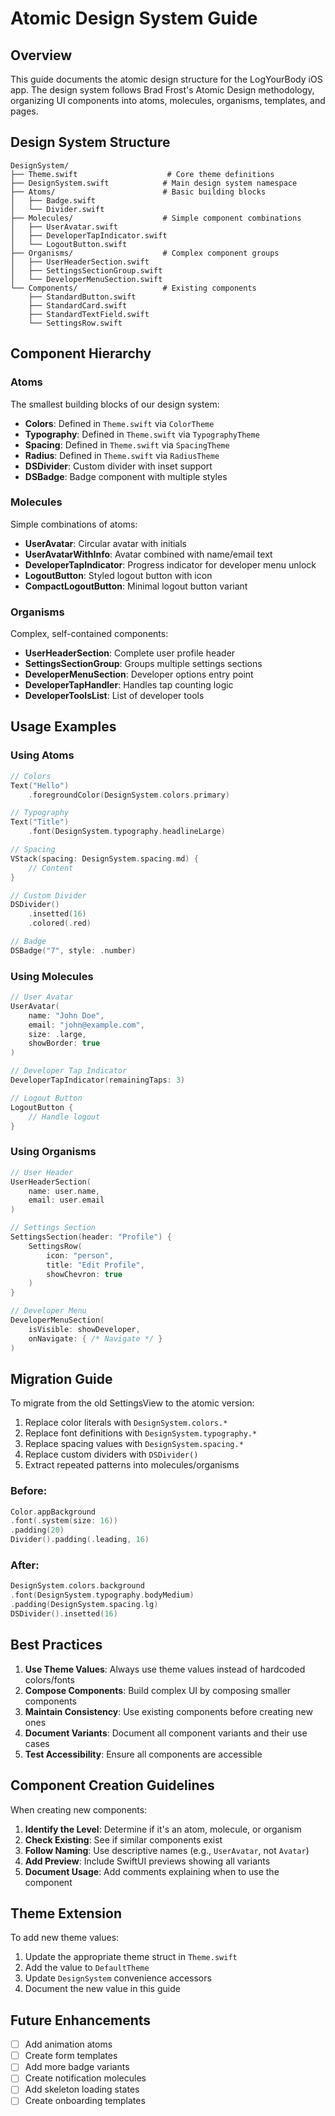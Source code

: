 # Atomic Design System Guide

## Overview

This guide documents the atomic design structure for the LogYourBody iOS app. The design system follows Brad Frost's Atomic Design methodology, organizing UI components into atoms, molecules, organisms, templates, and pages.

## Design System Structure

```
DesignSystem/
├── Theme.swift                    # Core theme definitions
├── DesignSystem.swift            # Main design system namespace
├── Atoms/                        # Basic building blocks
│   ├── Badge.swift
│   └── Divider.swift
├── Molecules/                    # Simple component combinations
│   ├── UserAvatar.swift
│   ├── DeveloperTapIndicator.swift
│   └── LogoutButton.swift
├── Organisms/                    # Complex component groups
│   ├── UserHeaderSection.swift
│   ├── SettingsSectionGroup.swift
│   └── DeveloperMenuSection.swift
└── Components/                   # Existing components
    ├── StandardButton.swift
    ├── StandardCard.swift
    ├── StandardTextField.swift
    └── SettingsRow.swift
```

## Component Hierarchy

### Atoms
The smallest building blocks of our design system:

- **Colors**: Defined in `Theme.swift` via `ColorTheme`
- **Typography**: Defined in `Theme.swift` via `TypographyTheme`
- **Spacing**: Defined in `Theme.swift` via `SpacingTheme`
- **Radius**: Defined in `Theme.swift` via `RadiusTheme`
- **DSDivider**: Custom divider with inset support
- **DSBadge**: Badge component with multiple styles

### Molecules
Simple combinations of atoms:

- **UserAvatar**: Circular avatar with initials
- **UserAvatarWithInfo**: Avatar combined with name/email text
- **DeveloperTapIndicator**: Progress indicator for developer menu unlock
- **LogoutButton**: Styled logout button with icon
- **CompactLogoutButton**: Minimal logout button variant

### Organisms
Complex, self-contained components:

- **UserHeaderSection**: Complete user profile header
- **SettingsSectionGroup**: Groups multiple settings sections
- **DeveloperMenuSection**: Developer options entry point
- **DeveloperTapHandler**: Handles tap counting logic
- **DeveloperToolsList**: List of developer tools

## Usage Examples

### Using Atoms

```swift
// Colors
Text("Hello")
    .foregroundColor(DesignSystem.colors.primary)

// Typography
Text("Title")
    .font(DesignSystem.typography.headlineLarge)

// Spacing
VStack(spacing: DesignSystem.spacing.md) {
    // Content
}

// Custom Divider
DSDivider()
    .insetted(16)
    .colored(.red)

// Badge
DSBadge("7", style: .number)
```

### Using Molecules

```swift
// User Avatar
UserAvatar(
    name: "John Doe",
    email: "john@example.com",
    size: .large,
    showBorder: true
)

// Developer Tap Indicator
DeveloperTapIndicator(remainingTaps: 3)

// Logout Button
LogoutButton {
    // Handle logout
}
```

### Using Organisms

```swift
// User Header
UserHeaderSection(
    name: user.name,
    email: user.email
)

// Settings Section
SettingsSection(header: "Profile") {
    SettingsRow(
        icon: "person",
        title: "Edit Profile",
        showChevron: true
    )
}

// Developer Menu
DeveloperMenuSection(
    isVisible: showDeveloper,
    onNavigate: { /* Navigate */ }
)
```

## Migration Guide

To migrate from the old SettingsView to the atomic version:

1. Replace color literals with `DesignSystem.colors.*`
2. Replace font definitions with `DesignSystem.typography.*`
3. Replace spacing values with `DesignSystem.spacing.*`
4. Replace custom dividers with `DSDivider()`
5. Extract repeated patterns into molecules/organisms

### Before:
```swift
Color.appBackground
.font(.system(size: 16))
.padding(20)
Divider().padding(.leading, 16)
```

### After:
```swift
DesignSystem.colors.background
.font(DesignSystem.typography.bodyMedium)
.padding(DesignSystem.spacing.lg)
DSDivider().insetted(16)
```

## Best Practices

1. **Use Theme Values**: Always use theme values instead of hardcoded colors/fonts
2. **Compose Components**: Build complex UI by composing smaller components
3. **Maintain Consistency**: Use existing components before creating new ones
4. **Document Variants**: Document all component variants and their use cases
5. **Test Accessibility**: Ensure all components are accessible

## Component Creation Guidelines

When creating new components:

1. **Identify the Level**: Determine if it's an atom, molecule, or organism
2. **Check Existing**: See if similar components exist
3. **Follow Naming**: Use descriptive names (e.g., `UserAvatar`, not `Avatar`)
4. **Add Preview**: Include SwiftUI previews showing all variants
5. **Document Usage**: Add comments explaining when to use the component

## Theme Extension

To add new theme values:

1. Update the appropriate theme struct in `Theme.swift`
2. Add the value to `DefaultTheme`
3. Update `DesignSystem` convenience accessors
4. Document the new value in this guide

## Future Enhancements

- [ ] Add animation atoms
- [ ] Create form templates
- [ ] Add more badge variants
- [ ] Create notification molecules
- [ ] Add skeleton loading states
- [ ] Create onboarding templates